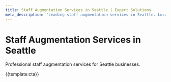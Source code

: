 ```yaml
---
title: Staff Augmentation Services in Seattle | Expert Solutions
meta_description: "Leading staff augmentation services in Seattle. Local expertise, proven results, competitive rates."
---
```


# Staff Augmentation Services in Seattle

Professional staff augmentation services for Seattle businesses.

{{template:cta}}
